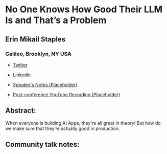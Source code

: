 # No One Knows How Good Their LLM Is and That’s a Problem 

## Erin Mikail Staples
### Galileo, Brooklyn, NY USA 
- [Twitter](https://twitter.com/erinmikail) 

- [Linkedin](https://linkedin.com/in/erinmikail) 

- [Speaker's Notes (Placeholder)]()
- [Post-conference YouTube Recording (Placeholder)]()
## Abstract: 

When everyone is building AI Apps, they're all great in theory! But how do we make sure that they’re actually good in production.  
## Community talk notes: 